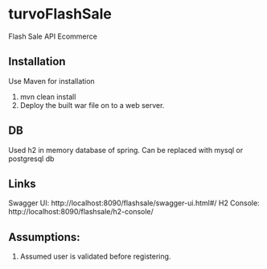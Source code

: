 # turvoFlashSale
Flash Sale API Ecommerce

## Installation
Use Maven for installation
1. mvn clean install
2. Deploy the built war file on to a web server.

## DB
Used h2 in memory database of spring. Can be replaced with mysql or postgresql db

## Links

Swagger UI: http://localhost:8090/flashsale/swagger-ui.html#/
H2 Console: http://localhost:8090/flashsale/h2-console/

## Assumptions:
1. Assumed user is validated before registering.
